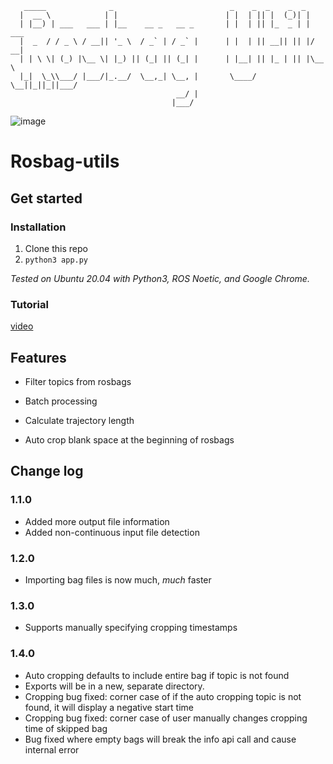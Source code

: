```
   _____              _                          _    _  _    _  _
  |  __ \            | |                        | |  | || |  (_)| |
  | |__) | ___   ___ | |__    __ _   __ _       | |  | || |_  _ | | ___
  |  _  / / _ \ / __|| '_ \  / _` | / _` |      | |  | || __|| || |/ __|
  | | \ \| (_) |\__ \| |_) || (_| || (_| |      | |__| || |_ | || |\__ \
  |_|  \_\\___/ |___/|_.__/  \__,_| \__, |       \____/  \__||_||_||___/
                                     __/ |
                                    |___/
```

![image](https://user-images.githubusercontent.com/33432158/177209138-464c6e66-9022-4b29-a144-82997ce2c797.png)

# Rosbag-utils

## Get started

### Installation

1. Clone this repo
2. `python3 app.py`

_Tested on Ubuntu 20.04 with Python3, ROS Noetic, and Google Chrome._

### Tutorial

[video](https://drive.google.com/file/d/1CQdt6Wb7p-Y6IWatlXA0cpNmh8SU0kE1/view?usp=sharing)

## Features

-   Filter topics from rosbags

-   Batch processing

-   Calculate trajectory length

-   Auto crop blank space at the beginning of rosbags

## Change log

### 1.1.0

-   Added more output file information
-   Added non-continuous input file detection

### 1.2.0

-   Importing bag files is now much, _much_ faster

### 1.3.0

-   Supports manually specifying cropping timestamps


### 1.4.0

- Auto cropping defaults to include entire bag if topic is not found
- Exports will be in a new, separate directory.
- Cropping bug fixed: corner case of if the auto cropping topic is not found, it will display a negative start time
- Cropping bug fixed: corner case of user manually changes cropping time of skipped bag
- Bug fixed where empty bags will break the info api call and cause internal error
